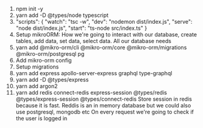 1. npm init -y
2. yarn add -D @types/node typescript
3. "scripts": {
   "watch": "tsc -w",
   "dev": "nodemon dist/index.js",
   "serve": "node dist/index.js",
   "start": "ts-node src/index.ts"
   }
4. Setup mikroORM: How we're going to interact with our database, create tables, add data, set data, select data. All our database needs
5. yarn add @mikro-orm/cli @mikro-orm/core @mikro-orm/migrations @mikro-orm/postgresql pg
6. Add mikro-orm config
7. Setup migrations
8. yarn add express apollo-server-express graphql type-graphql
9. yarn add -D @types/express
10. yarn add argon2
11. yarn add redis connect-redis express-session @types/redis @types/express-session @types/connect-redis
    Store session in redis because it is fast. Reddis is an in memory database but we could also use postgresql, mongodb etc
    On every request we're going to check if the user is logged in
